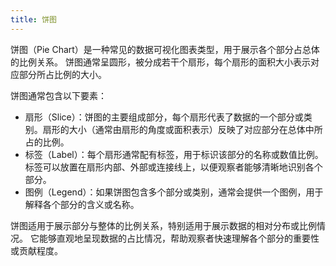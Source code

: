 ```yaml
---
title: 饼图
---
```


饼图（Pie Chart）是一种常见的数据可视化图表类型，用于展示各个部分占总体的比例关系。
饼图通常呈圆形，被分成若干个扇形，每个扇形的面积大小表示对应部分所占比例的大小。

饼图通常包含以下要素：

- 扇形（Slice）：饼图的主要组成部分，每个扇形代表了数据的一个部分或类别。扇形的大小（通常由扇形的角度或面积表示）反映了对应部分在总体中所占的比例。
- 标签（Label）：每个扇形通常配有标签，用于标识该部分的名称或数值比例。标签可以放置在扇形内部、外部或连接线上，以便观察者能够清晰地识别各个部分。
- 图例（Legend）：如果饼图包含多个部分或类别，通常会提供一个图例，用于解释各个部分的含义或名称。

饼图适用于展示部分与整体的比例关系，特别适用于展示数据的相对分布或比例情况。
它能够直观地呈现数据的占比情况，帮助观察者快速理解各个部分的重要性或贡献程度。
